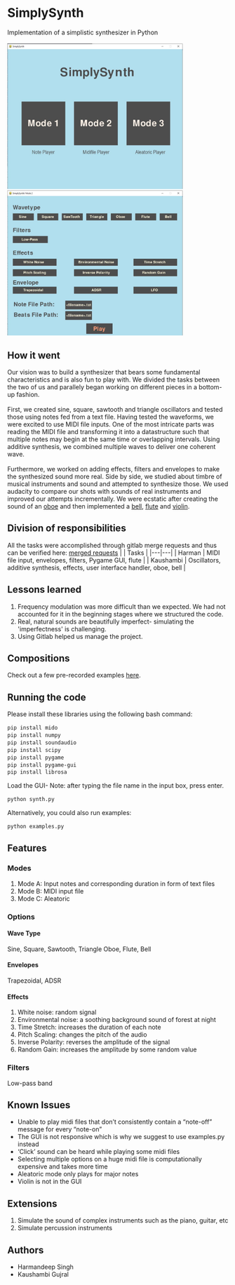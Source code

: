 # SimplySynth

Implementation of a simplistic synthesizer in Python
<br /><br />
<img src="Files/Images/homescreen.JPG" alt="main-page" width="400"/>
<img src="Files/Images/mode1screen.JPG" alt="model-screen" width="400"/>
## How it went
Our vision was to build a synthesizer that bears some fundamental characteristics and is also fun to play with. We divided the tasks between the two of us and parallely began working on different pieces in a bottom-up fashion.<br /><br />
First, we created sine, square, sawtooth and triangle oscillators and tested those using notes fed from a text file. Having tested the waveforms, we were excited to use MIDI file inputs. One of the most intricate parts was reading the MIDI file and transforming it into a datastructure such that multiple notes may begin at the same time or overlapping intervals. Using additive synthesis, we combined multiple waves to deliver one coherent wave.<br /><br />
Furthermore, we worked on adding effects, filters and envelopes to make the synthesized sound more real. Side by side, we studied about timbre of musical instruments and sound and attempted to synthesize those. We used audacity to compare our shots with sounds of real instruments and improved our attempts incrementally. We were ecstatic after creating the sound of an [oboe](https://gitlab.cecs.pdx.edu/sound-engineering/simplysynth/-/blob/main/Files/wav%20files/savedrecording/silen_night_oboe.wav) and then implemented a [bell](https://gitlab.cecs.pdx.edu/sound-engineering/simplysynth/-/blob/main/Files/wav%20files/savedrecording/bell-1.wav), [flute](https://gitlab.cecs.pdx.edu/sound-engineering/simplysynth/-/blob/main/Files/wav%20files/savedrecording/notes-on-a-flute.wav) and [violin](https://gitlab.cecs.pdx.edu/sound-engineering/simplysynth/-/blob/main/Files/wav%20files/savedrecording/harry_potter-violin.wav).


## Division of responsibilities
All the tasks were accomplished through gitlab merge requests and thus can be verified here: [merged requests](https://gitlab.cecs.pdx.edu/sound-engineering/simplysynth/-/merge_requests?scope=all&state=merged)
| | Tasks  |
|---|---|
| Harman | MIDI file input, envelopes, filters, Pygame GUI, flute  |
|  Kaushambi |  Oscillators, additive synthesis, effects, user interface handler, oboe, bell |

## Lessons learned
<ol>
<li>Frequency modulation was more difficult than we expected. We had not accounted for it in the beginning stages where we structured the code.</li>
<li>Real, natural sounds are beautifully imperfect- simulating the 'imperfectness' is challenging.</li>
<li>Using Gitlab helped us manage the project.</li>
</ol>



## Compositions 
Check out a few pre-recorded examples [here](https://gitlab.cecs.pdx.edu/sound-engineering/simplysynth/-/tree/main/Files/wav%20files/savedrecording).

 ## Running the code
 Please install these libraries using the following bash command:
 ```bash
 pip install mido
 pip install numpy
 pip install soundaudio
 pip install scipy
 pip install pygame
 pip install pygame-gui
 pip install librosa
 ````

Load the GUI- Note: after typing the file name in the input box, press enter.
```bash
python synth.py
```
Alternatively, you could also run examples:
```bash
python examples.py
```
## Features
### Modes
<ol>
<li>Mode A: Input notes and corresponding duration in form of text files</li>
<li>Mode B: MIDI input file</li>
<li>Mode C: Aleatoric</li>
</ol>

### Options
#### Wave Type
Sine, Square, Sawtooth, Triangle
Oboe, Flute, Bell

#### Envelopes
Trapezoidal, ADSR

#### Effects
<ol>
  <li>White noise: random signal</li>
  <li>Environmental noise: a soothing background sound of forest at night</li>
  <li>Time Stretch: increases the duration of each note</li>
  <li>Pitch Scaling: changes the pitch of the audio</li>
  <li>Inverse Polarity: reverses the amplitude of the signal</li>
  <li>Random Gain: increases the amplitude by some random value</li>
</ol>

### Filters
Low-pass band

## Known Issues
- Unable to play midi files that don’t consistently contain a “note-off” message for every “note-on”
- The GUI is not responsive which is why we suggest to use examples.py instead
- ‘Click’ sound can be heard while playing some midi files
- Selecting multiple options on a huge midi file is computationally expensive and takes more time
- Aleatoric mode only plays for major notes
- Violin is not in the GUI

## Extensions
<ol>
<li>Simulate the sound of complex instruments such as the piano, guitar, etc</li>
<li>Simulate percussion instruments</li>
</ol>

## Authors
- Harmandeep Singh
- Kaushambi Gujral
